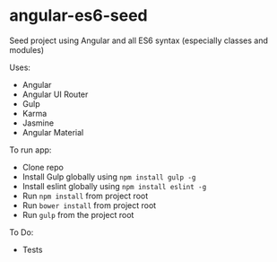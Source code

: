 angular-es6-seed
================

Seed project using Angular and all ES6 syntax (especially classes and modules)

Uses:

* Angular
* Angular UI Router
* Gulp
* Karma
* Jasmine
* Angular Material


To run app:

* Clone repo
* Install Gulp globally using `npm install gulp -g`
* Install eslint globally using `npm install eslint -g`
* Run `npm install` from project root
* Run `bower install` from project root
* Run `gulp` from the project root



To Do:

* Tests


